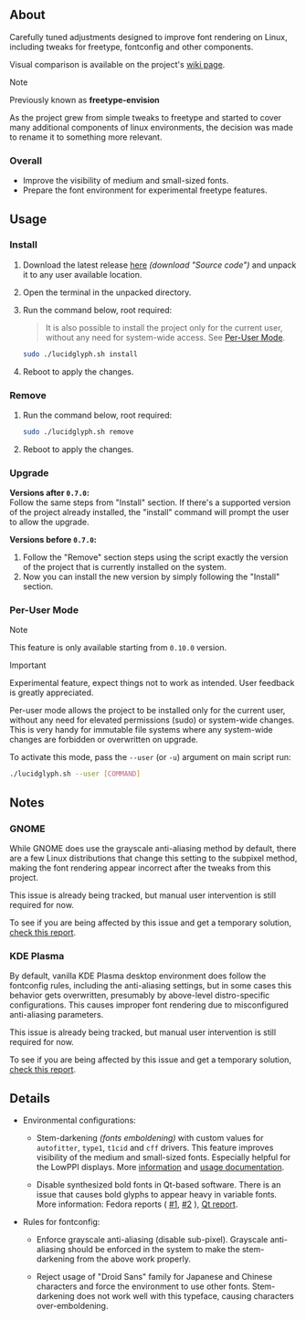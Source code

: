## About
Carefully tuned adjustments designed to improve font rendering on Linux,
including tweaks for freetype, fontconfig and other components.

Visual comparison is available on the project's
[wiki page](https://github.com/maximilionus/lucidglyph/wiki/Comparison).

> [!NOTE]  
> Previously known as **freetype-envision**
>
> As the project grew from simple tweaks to freetype and started to cover many
> additional components of linux environments, the decision was made to rename
> it to something more relevant.


### Overall
- Improve the visibility of medium and small-sized fonts.
- Prepare the font environment for experimental freetype features.


## Usage
### Install
1. Download the latest release
   [here](https://github.com/maximilionus/lucidglyph/releases/latest)
   *(download "Source code")* and unpack it to any user available location.
2. Open the terminal in the unpacked directory.
3. Run the command below, root required:
   > It is also possible to install the project only for the current user,
   > without any need for system-wide access.
   > See [Per-User Mode](#per-user-mode).

   ```sh
   sudo ./lucidglyph.sh install
   ```
4. Reboot to apply the changes.

### Remove
1. Run the command below, root required:
   ```sh
   sudo ./lucidglyph.sh remove
   ```
2. Reboot to apply the changes.

### Upgrade
**Versions after `0.7.0`:**  
Follow the same steps from "Install" section. If there's a supported version of
the project already installed, the "install" command will prompt the user to
allow the upgrade.

**Versions before `0.7.0`:**  
1. Follow the "Remove" section steps using the script exactly the version of
   the project that is currently installed on the system.
2. Now you can install the new version by simply following the "Install"
   section.

### Per-User Mode
> [!NOTE]  
> This feature is only available starting from `0.10.0` version.

> [!IMPORTANT]  
> Experimental feature, expect things not to work as intended. User feedback is
> greatly appreciated.

Per-user mode allows the project to be installed only for the current user,
without any need for elevated permissions (sudo) or system-wide changes. This
is very handy for immutable file systems where any system-wide changes are
forbidden or overwritten on upgrade.

To activate this mode, pass the `--user` (or `-u`) argument on main script run:
```sh
./lucidglyph.sh --user [COMMAND]
```


## Notes
### GNOME
While GNOME does use the grayscale anti-aliasing method by default, there are a
few Linux distributions that change this setting to the subpixel method, making
the font rendering appear incorrect after the tweaks from this project.

This issue is already being tracked, but manual user intervention is still
required for now.

To see if you are being affected by this issue and get a temporary solution,
[check this report](https://github.com/maximilionus/lucidglyph/issues/7).


### KDE Plasma
By default, vanilla KDE Plasma desktop environment does follow the fontconfig
rules, including the anti-aliasing settings, but in some cases this behavior
gets overwritten, presumably by above-level distro-specific configurations.
This causes improper font rendering due to misconfigured anti-aliasing
parameters.

This issue is already being tracked, but manual user intervention is still
required for now.

To see if you are being affected by this issue and get a temporary solution,
[check this report](https://github.com/maximilionus/lucidglyph/issues/12).


## Details
- Environmental configurations:
   - Stem-darkening *(fonts emboldening)* with custom values for `autofitter`,
     `type1`, `t1cid` and `cff` drivers. This feature improves visibility of
     the medium and small-sized fonts. Especially helpful for the LowPPI
     displays. More
     [information](https://freetype.org/freetype2/docs/hinting/text-rendering-general.html)
     and
     [usage documentation](https://freetype.org/freetype2/docs/reference/ft2-properties.html#no-stem-darkening).

   - Disable synthesized bold fonts in Qt-based software. There is an issue
     that causes bold glyphs to appear heavy in variable fonts. More
     information:
     Fedora reports (
     [#1](https://bugzilla.redhat.com/show_bug.cgi?id=2179854),
     [#2](https://pagure.io/fedora-kde/SIG/issue/461)
     ),
     [Qt report](https://bugreports.qt.io/browse/QTBUG-112136).

- Rules for fontconfig:
   - Enforce grayscale anti-aliasing (disable sub-pixel). Grayscale
     anti-aliasing should be enforced in the system to make the stem-darkening
     from the above work properly.

   - Reject usage of "Droid Sans" family for Japanese and Chinese characters
     and force the environment to use other fonts. Stem-darkening does not work
     well with this typeface, causing characters over-emboldening.
